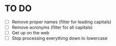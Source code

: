 # TO DO

  * [ ] Remove proper names (filter for leading capitals)
  * [ ] Remove acronyms (filter for all capitals)
  * [ ] Get up on the web
  * [ ] Stop processing everything down to lowercase